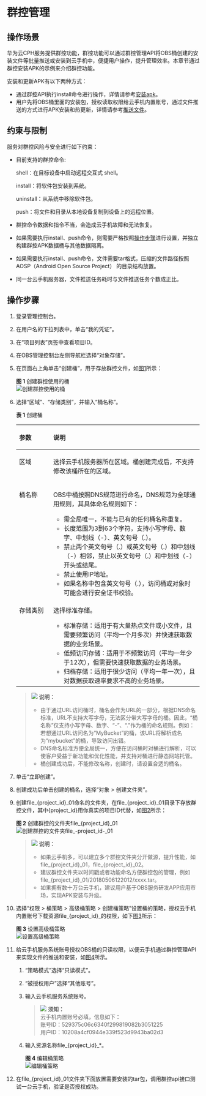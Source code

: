 # 群控管理<a name="ZH-CN_TOPIC_0193380395"></a>

## 操作场景<a name="section161852511194"></a>

华为云CPH服务提供群控功能，群控功能可以通过群控管理API将OBS桶创建的安装文件等批量推送或安装到云手机中，便捷用户操作，提升管理效率。本章节通过群控安装APK的示例来介绍群控功能。

安装和更新APK有以下两种方式：

-   通过群控API执行install命令进行操作，详情请参考[安装apk](https://support.huaweicloud.com/api-cph/zh-cn_topic_0167640654.html)。
-   用户先将OBS桶里面的安装包，授权读取权限给云手机内置账号，通过文件推送的方式进行APK安装和热更新，详情请参考[推送文件](https://support.huaweicloud.com/api-cph/zh-cn_topic_0167640653.html)。

## 约束与限制<a name="section1901412183913"></a>

服务对群控风险与安全进行如下约束：

-   目前支持的群控命令:

    shell：在目标设备中启动远程交互式 shell。

    install：将软件包安装到系统。

    uninstall：从系统中移除软件包。

    push：将文件和目录从本地设备复制到设备上的远程位置。

-   群控命令数据和指令不当，会造成云手机故障和无法恢复。
-   如果需要执行install、push命令，则需要严格按照[操作步骤](#section65136523912)进行设置，并独立构建群控APK数据桶与其他数据隔离。
-   如果需要执行install、push命令，文件需要tar格式，压缩的文件路径按照AOSP（Android Open Source Project） 的目录结构放置。
-   同一台云手机服务器，文件推送任务耗时与文件推送任务个数成正比。

## 操作步骤<a name="section65136523912"></a>

1.  登录管理控制台。
2.  在用户名的下拉列表中，单击“我的凭证”。
3.  在“项目列表”页签中查看项目ID。

1.  在OBS管理控制台左侧导航栏选择“对象存储”。
2.  在页面右上角单击“创建桶”，用于存放群控文件，如[图1](#fig189001919107)所示：

    **图 1**  创建群控使用的桶<a name="fig189001919107"></a>  
    ![](figures/创建群控使用的桶.png "创建群控使用的桶")

3.  选择“区域”、“存储类别”，并输入“桶名称”。

    **表 1**  创建桶

    <a name="table57511145173520"></a>
    <table><thead align="left"><tr id="row1975115459354"><th class="cellrowborder" valign="top" width="18.57%" id="mcps1.2.3.1.1"><p id="p3751144518352"><a name="p3751144518352"></a><a name="p3751144518352"></a>参数</p>
    </th>
    <th class="cellrowborder" valign="top" width="81.43%" id="mcps1.2.3.1.2"><p id="p4751194503517"><a name="p4751194503517"></a><a name="p4751194503517"></a>说明</p>
    </th>
    </tr>
    </thead>
    <tbody><tr id="row167511145133513"><td class="cellrowborder" valign="top" width="18.57%" headers="mcps1.2.3.1.1 "><p id="p13434743173616"><a name="p13434743173616"></a><a name="p13434743173616"></a>区域</p>
    </td>
    <td class="cellrowborder" valign="top" width="81.43%" headers="mcps1.2.3.1.2 "><p id="p1743410436368"><a name="p1743410436368"></a><a name="p1743410436368"></a>选择云手机服务器所在区域。桶创建完成后，不支持修改该桶所在的区域。</p>
    </td>
    </tr>
    <tr id="row1475124516351"><td class="cellrowborder" valign="top" width="18.57%" headers="mcps1.2.3.1.1 "><p id="p943554314360"><a name="p943554314360"></a><a name="p943554314360"></a>桶名称</p>
    </td>
    <td class="cellrowborder" valign="top" width="81.43%" headers="mcps1.2.3.1.2 "><p id="p9435184310364"><a name="p9435184310364"></a><a name="p9435184310364"></a>OBS中桶按照DNS规范进行命名，DNS规范为全球通用规则，其具体命名规则如下：</p>
    <a name="ul124356434362"></a><a name="ul124356434362"></a><ul id="ul124356434362"><li>需全局唯一，不能与已有的任何桶名称重复。</li><li>长度范围为3到63个字符，支持小写字母、数字、中划线（-）、英文句号（.）。</li><li>禁止两个英文句号（.）或英文句号（.）和中划线（-）相邻，禁止以英文句号（.）和中划线（-）开头或结尾。</li><li>禁止使用IP地址。</li><li>如果名称中包含英文句号（.），访问桶或对象时可能会进行安全证书校验。</li></ul>
    </td>
    </tr>
    <tr id="row8718816364"><td class="cellrowborder" valign="top" width="18.57%" headers="mcps1.2.3.1.1 "><p id="p743584313619"><a name="p743584313619"></a><a name="p743584313619"></a>存储类别</p>
    </td>
    <td class="cellrowborder" valign="top" width="81.43%" headers="mcps1.2.3.1.2 "><p id="p1543512438366"><a name="p1543512438366"></a><a name="p1543512438366"></a>选择标准存储。</p>
    <a name="ul0435154314364"></a><a name="ul0435154314364"></a><ul id="ul0435154314364"><li>标准存储：适用于有大量热点文件或小文件，且需要频繁访问（平均一个月多次）并快速获取数据的业务场景。</li><li>低频访问存储：适用于不频繁访问（平均一年少于12次），但需要快速获取数据的业务场景。</li><li>归档存储：适用于很少访问（平均一年一次），且对数据获取速率要求不高的业务场景。</li></ul>
    </td>
    </tr>
    </tbody>
    </table>

    >![](public_sys-resources/icon-note.gif) **说明：**   
    >-   由于通过URL访问桶时，桶名会作为URL的一部分，根据DNS命名标准，URL不支持大写字母，无法区分带大写字母的桶。因此，“桶名称”仅支持小写字母、数字、“-”、“.”作为桶的命名规则。例如：若想通过URL访问名为“MyBucket”的桶，该URL将解析成名为“mybucket”的桶，导致访问出错。  
    >-   DNS命名标准方便全局统一，方便在访问桶时对桶进行解析，可以使客户受益于新功能和优化性能，并支持对桶进行静态网站托管。  
    >-   桶创建成功后，不能修改名称，创建时，请设置合适的桶名。  


1.  单击“立即创建”。
2.  创建成功后单击创建的桶名，选择“对象 \> 创建文件夹”。
3.  创建file\_\{project\_id\}\_01命名的文件夹，在file\_\{project\_id\}\_01目录下存放群控文件，其中\{project\_id\}用你真实的项目ID代替，如[图2](#fig1927441612118)所示：

    **图 2**  创建群控的文件夹file\_\{project\_id\}\_01<a name="fig1927441612118"></a>  
    ![](figures/创建群控的文件夹file_-project_id-_01.png "创建群控的文件夹file_-project_id-_01")

    >![](public_sys-resources/icon-note.gif) **说明：**   
    >-   如果云手机多，可以建立多个群控文件夹分开做源，提升性能，如file\_\{project\_id\}\_01，file\_\{project\_id\}\_02。  
    >-   建议群控文件夹以时间戳或者功能命名方便群控包的管理，例如file\_\{project\_id\}\_01/20180506122012/xxxx.tar。  
    >-   如果拥有数十万台云手机，建议用户基于OBS服务研发APP应用市场，实现APK安装与升级。  


1.  选择“权限 \> 桶策略 \> 高级桶策略 \> 创建桶策略”设置桶的策略，授权云手机内置账号下载资源file\_\{project\_id\}\_的权限，如下[图3](#fig12109157111615)所示：

    **图 3**  设置高级桶策略<a name="fig12109157111615"></a>  
    ![](figures/设置高级桶策略.png "设置高级桶策略")

2.  给云手机服务系统账号授权OBS桶的只读权限，以便云手机通过群控管理API来实现文件的推送和安装，如[图4](#fig193141743201611)所示。
    1.  “策略模式”选择“只读模式”。
    2.  “被授权用户”选择“其他账号”。
    3.  输入云手机服务系统账号。

        >![](public_sys-resources/icon-notice.gif) **须知：**   
        >云手机内置账号必填，信息如下：  
        >账号ID：529375c06c6340f299819082b3051225  
        >用户ID：10208a4cf0944e339f523d9943ba02d3  

    4.  输入资源名称file\_\{project\_id\}\_\*。

        **图 4**  编辑桶策略<a name="fig193141743201611"></a>  
        ![](figures/编辑桶策略.png "编辑桶策略")



1.  在file\_\{project\_id\}\_01文件夹下面放置需要安装的tar包，调用群控api接口测试一台云手机，验证是否授权成功。

